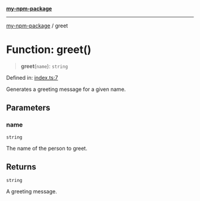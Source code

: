 [**my-npm-package**](../README.md)

---

[my-npm-package](../globals.md) / greet

# Function: greet()

> **greet**(`name`): `string`

Defined in:
[index.ts:7](https://github.com/The-Node-Forge/url-validator/blob/dd6e628b035d22afdd8fc3c3808756c92448bbbb/src/index.ts#L7)

Generates a greeting message for a given name.

## Parameters

### name

`string`

The name of the person to greet.

## Returns

`string`

A greeting message.
